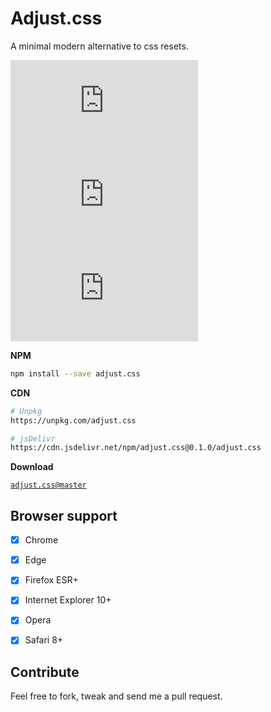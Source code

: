# Adjust.css

A minimal modern alternative to css resets.

![npm](https://img.shields.io/npm/v/adjust.css)
![npm](https://img.shields.io/npm/dw/adjust.css)
![NPM](https://img.shields.io/npm/l/adjust.css)


**NPM**

```sh
npm install --save adjust.css
```

**CDN**

```sh
# Unpkg
https://unpkg.com/adjust.css
```

```sh
# jsDelivr
https://cdn.jsdelivr.net/npm/adjust.css@0.1.0/adjust.css
```


**Download**

[`adjust.css@master`](https://github.com/shoaiyb/adjust.css/archive/master.zip)


## Browser support

- [x] Chrome
- [x] Edge
- [x] Firefox ESR+
- [x] Internet Explorer 10+
- [x] Opera
- [x] Safari 8+


## Contribute

Feel free to fork, tweak and send me a pull request.
